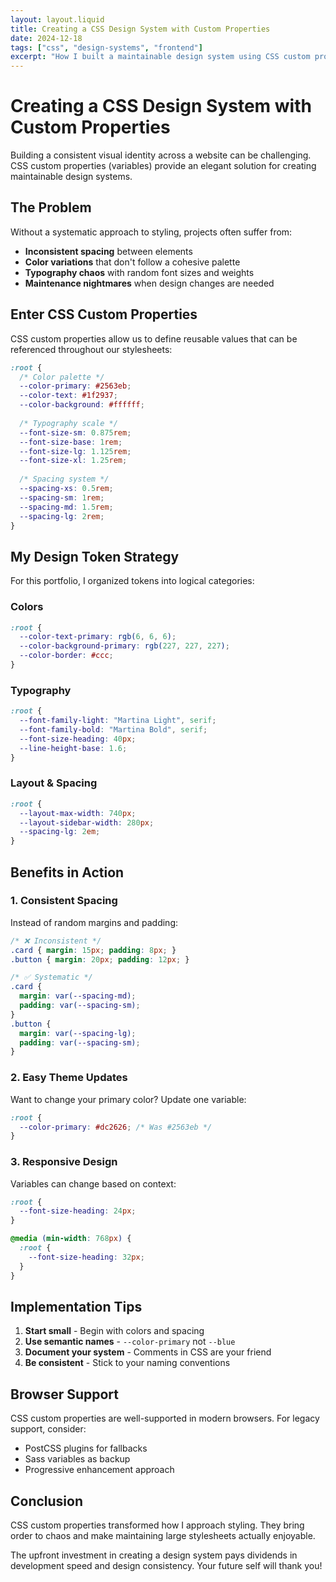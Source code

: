 ```yaml
---
layout: layout.liquid
title: Creating a CSS Design System with Custom Properties
date: 2024-12-18
tags: ["css", "design-systems", "frontend"]
excerpt: "How I built a maintainable design system using CSS custom properties for consistent theming across my portfolio."
---
```


# Creating a CSS Design System with Custom Properties

Building a consistent visual identity across a website can be challenging. CSS custom properties (variables) provide an elegant solution for creating maintainable design systems.

## The Problem

Without a systematic approach to styling, projects often suffer from:

- **Inconsistent spacing** between elements
- **Color variations** that don't follow a cohesive palette  
- **Typography chaos** with random font sizes and weights
- **Maintenance nightmares** when design changes are needed

## Enter CSS Custom Properties

CSS custom properties allow us to define reusable values that can be referenced throughout our stylesheets:

```css
:root {
  /* Color palette */
  --color-primary: #2563eb;
  --color-text: #1f2937;
  --color-background: #ffffff;
  
  /* Typography scale */
  --font-size-sm: 0.875rem;
  --font-size-base: 1rem;
  --font-size-lg: 1.125rem;
  --font-size-xl: 1.25rem;
  
  /* Spacing system */
  --spacing-xs: 0.5rem;
  --spacing-sm: 1rem;
  --spacing-md: 1.5rem;
  --spacing-lg: 2rem;
}
```

## My Design Token Strategy

For this portfolio, I organized tokens into logical categories:

### Colors
```css
:root {
  --color-text-primary: rgb(6, 6, 6);
  --color-background-primary: rgb(227, 227, 227);
  --color-border: #ccc;
}
```

### Typography
```css
:root {
  --font-family-light: "Martina Light", serif;
  --font-family-bold: "Martina Bold", serif;
  --font-size-heading: 40px;
  --line-height-base: 1.6;
}
```

### Layout & Spacing
```css
:root {
  --layout-max-width: 740px;
  --layout-sidebar-width: 280px;
  --spacing-lg: 2em;
}
```

## Benefits in Action

### 1. Consistent Spacing
Instead of random margins and padding:
```css
/* ❌ Inconsistent */
.card { margin: 15px; padding: 8px; }
.button { margin: 20px; padding: 12px; }

/* ✅ Systematic */
.card { 
  margin: var(--spacing-md); 
  padding: var(--spacing-sm); 
}
.button { 
  margin: var(--spacing-lg); 
  padding: var(--spacing-sm); 
}
```

### 2. Easy Theme Updates
Want to change your primary color? Update one variable:
```css
:root {
  --color-primary: #dc2626; /* Was #2563eb */
}
```

### 3. Responsive Design
Variables can change based on context:
```css
:root {
  --font-size-heading: 24px;
}

@media (min-width: 768px) {
  :root {
    --font-size-heading: 32px;
  }
}
```

## Implementation Tips

1. **Start small** - Begin with colors and spacing
2. **Use semantic names** - `--color-primary` not `--blue`
3. **Document your system** - Comments in CSS are your friend
4. **Be consistent** - Stick to your naming conventions

## Browser Support

CSS custom properties are well-supported in modern browsers. For legacy support, consider:

- PostCSS plugins for fallbacks
- Sass variables as backup
- Progressive enhancement approach

## Conclusion

CSS custom properties transformed how I approach styling. They bring order to chaos and make maintaining large stylesheets actually enjoyable.

The upfront investment in creating a design system pays dividends in development speed and design consistency. Your future self will thank you! 